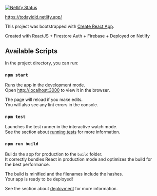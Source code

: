 [![Netlify Status](https://api.netlify.com/api/v1/badges/87f57f54-1845-47fe-bec9-2034de668317/deploy-status)](https://app.netlify.com/sites/todayidid/deploys)

https://todayidid.netlify.app/

This project was bootstrapped with [Create React App](https://github.com/facebook/create-react-app).

Created with ReactJS + Firestore Auth + Firebase + Deployed on Netlify

## Available Scripts

In the project directory, you can run:

### `npm start`

Runs the app in the development mode.<br>
Open [http://localhost:3000](http://localhost:3000) to view it in the browser.

The page will reload if you make edits.<br>
You will also see any lint errors in the console.

### `npm test`

Launches the test runner in the interactive watch mode.<br>
See the section about [running tests](https://facebook.github.io/create-react-app/docs/running-tests) for more information.

### `npm run build`

Builds the app for production to the `build` folder.<br>
It correctly bundles React in production mode and optimizes the build for the best performance.

The build is minified and the filenames include the hashes.<br>
Your app is ready to be deployed!

See the section about [deployment](https://facebook.github.io/create-react-app/docs/deployment) for more information.
